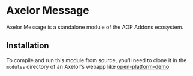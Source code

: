# Axelor Message

Axelor Message is a standalone module of the AOP Addons ecosystem.

## Installation

To compile and run this module from source, you'll need to clone it in the `modules` directory of an
Axelor's webapp like [open-platform-demo](https://github.com/axelor/open-platform-demo)

